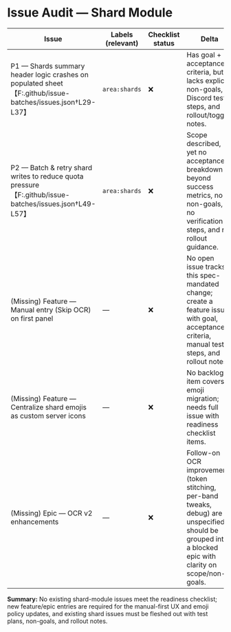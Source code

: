 # Issue Audit — Shard Module

| Issue | Labels (relevant) | Checklist status | Delta |
| --- | --- | --- | --- |
| P1 — Shards summary header logic crashes on populated sheet【F:.github/issue-batches/issues.json†L29-L37】 | `area:shards` | ❌ | Has goal + acceptance criteria, but lacks explicit non-goals, Discord test steps, and rollout/toggle notes. |
| P2 — Batch & retry shard writes to reduce quota pressure【F:.github/issue-batches/issues.json†L49-L57】 | `area:shards` | ❌ | Scope described, yet no acceptance breakdown beyond success metrics, no non-goals, no verification steps, and no rollout guidance. |
| (Missing) Feature — Manual entry (Skip OCR) on first panel | — | ❌ | No open issue tracks this spec-mandated change; create a feature issue with goal, acceptance criteria, manual test steps, and rollout notes. |
| (Missing) Feature — Centralize shard emojis as custom server icons | — | ❌ | No backlog item covers emoji migration; needs full issue with readiness checklist items. |
| (Missing) Epic — OCR v2 enhancements | — | ❌ | Follow-on OCR improvements (token stitching, per-band tweaks, debug) are unspecified; should be grouped into a blocked epic with clarity on scope/non-goals. |

**Summary:** No existing shard-module issues meet the readiness checklist; new feature/epic entries are required for the manual-first UX and emoji policy updates, and existing shard issues must be fleshed out with test plans, non-goals, and rollout notes.
